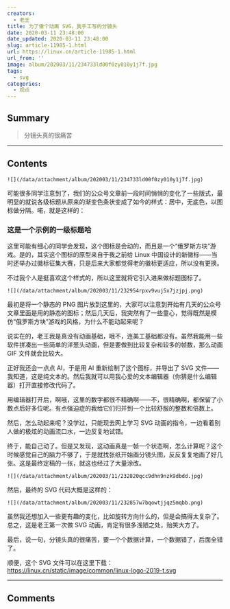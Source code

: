 ```yaml
---
creators:
  - 老王
title: 为了做个动画 SVG，我手工写的分镜头
date: 2020-03-11 23:48:00
date_updated: 2020-03-11 23:48:00
slug: article-11985-1.html
url: https://linux.cn/article-11985-1.html
url_from: ''
image: album/202003/11/234733ld00f0zy010y1j7f.jpg
tags:
  - svg
categories:
  - 观点
---
```


## Summary

> 分镜头真的很痛苦

***

<!-- more -->

## Contents

`![](/data/attachment/album/202003/11/234733ld00f0zy010y1j7f.jpg)`

可能很多同学注意到了，我们的公众号文章前一段时间悄悄的变化了一些版式，最明显的就说各级标题从原来的渐变色条状变成了如今的样式：居中，无底色，以图标做分隔。喏，就是这样的：

### 这是一个示例的一级标题哈

这里可能有细心的同学会发现，这个图标是会动的，而且是一个“俄罗斯方块”游戏。是的，其实这个图标的原型来自于我之前给 Linux 中国设计的新徽标——当时还举办过徽标征集大赛，只是后来大家都觉得老的徽标更适应，所以没有更换。

不过我个人是挺喜欢这个样式的，所以这里就将它引入进来做标题图标了。

`![](/data/attachment/album/202003/11/232954rpxv9vuj5x7jzjpj.png)`

最初是将一个静态的 PNG 图片放到这里的，大家可以注意到开始有几天的公众号文章里面是用的静态的图标；然后几天后，我突然有了一些童心，觉得既然是模仿“俄罗斯方块”游戏的风格，为什么不能动起来呢？

说实在的，老王我是真没有动画基础，哦不，连美工基础都没有。虽然我能用一些软件拼凑出一些简单的洋葱头动画，但是要做到比较复杂和较多的帧数，那么动画 GIF 文件就会比较大。

正好我还会一点点 AI，于是用 AI 重新绘制了这个图标，并导出了 SVG 文件——我知道，这是纯文本的。然后我就可以用我心爱的文本编辑器（你猜是什么编辑器）打开直接修改代码了。

用编辑器打开后，啊哦，这里的数字都很不精确啊——不，很精确啊，都保留了小数点后好多位呢。有点强迫症的我给它们归并到一个比较舒服的整数和倍数上。

然后，怎么动起来呢？没学过，只能现去网上学习 SVG 动画的指令，一边看着别人做的极炫的动画流口水，一边反复地试错。

终于，能自己动了。但是又发现，这动画真是一帧一个状态啊，怎么计算呢？这个时候感觉自己的脑力不够了，于是就找张纸开始画分镜头图，反反复复地画了好几张。这是最终定稿的一张，就这也经过了大量涂改。

`![](/data/attachment/album/202003/11/232820qcc9dhn9nzk9dbdd.jpg)`

然后，最终的 SVG 代码大概是这样的：

`![](/data/attachment/album/202003/11/232857w7bqowtjjqz5mqbb.png)`

虽然我还想加入一些更有趣的变化，比如旋转方向什么的，但是会搞得太复杂了。总之，这是老王第一次做 SVG 动画，肯定有很多浅陋之处，贻笑大方了。

最后，说一句，分镜头真的很痛苦，要一个个数据计算，一个数据错了，后面全错了。

顺便，这个 SVG 文件可以在这里下载： <https://linux.cn/static/image/common/linux-logo-2019-t.svg>

***

## Comments
